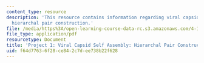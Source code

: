 ```yaml
---
content_type: resource
description: 'This resource contains information regarding viral capsid self assembly:
  hierarchal pair construction.'
file: /media/https%3A/open-learning-course-data-rc.s3.amazonaws.com/4-112-architecture-design-fundamentals-i-nano-machines-fall-2012/f64d77636f28ce842c7dee738b22f628_MIT4_112F12_Doc_Ex1_PH.pdf
file_type: application/pdf
resourcetype: Document
title: 'Project 1: Viral Capsid Self Assembly: Hierarchal Pair Construction'
uid: f64d7763-6f28-ce84-2c7d-ee738b22f628
---
```

